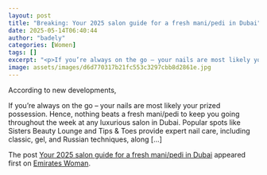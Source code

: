 ```yaml
---
layout: post
title: "Breaking: Your 2025 salon guide for a fresh mani/pedi in Dubai"
date: 2025-05-14T06:40:44
author: "badely"
categories: [Women]
tags: []
excerpt: "<p>If you’re always on the go – your nails are most likely your prized possession. Hence, nothing beats a fresh mani/pedi to keep you going throughout"
image: assets/images/d6d770317b21fc553c3297cbb8d2861e.jpg
---
```


According to new developments, <p>If you’re always on the go – your nails are most likely your prized possession. Hence, nothing beats a fresh mani/pedi to keep you going throughout the week at any luxurious salon in Dubai. Popular spots like Sisters Beauty Lounge and Tips &#38; Toes provide expert nail care, including classic, gel, and Russian techniques, along [&#8230;]</p>
<p>The post <a href="https://emirateswoman.com/your-2025-salon-guide-for-a-fresh-mani-pedi-in-dubai/" rel="nofollow">Your 2025 salon guide for a fresh mani/pedi in Dubai</a> appeared first on <a href="https://emirateswoman.com" rel="nofollow">Emirates Woman</a>.</p>

